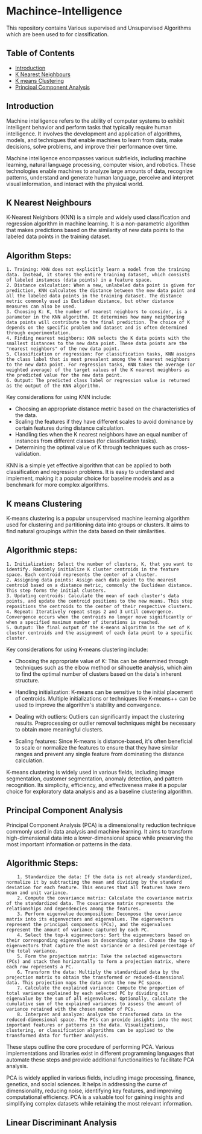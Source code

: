 # Machince-Intelligence
This repository contains Various supervised and Unsupervised Algorithms which are been used to for classification.

## Table of Contents

- [Introduction](#introduction)
- [K Nearest Neighbours](#k_nearest_neighbours)
- [K means Clustering](#k_means_clustering)
- [Principal Component Analysis](#principal_component_analaysis)

## Introduction
Machine intelligence refers to the ability of computer systems to exhibit intelligent behavior and perform tasks that typically require human intelligence. It involves the development and application of algorithms, models, and techniques that enable machines to learn from data, make decisions, solve problems, and improve their performance over time.

Machine intelligence encompasses various subfields, including machine learning, natural language processing, computer vision, and robotics. These technologies enable machines to analyze large amounts of data, recognize patterns, understand and generate human language, perceive and interpret visual information, and interact with the physical world.

## K Nearest Neighbours
K-Nearest Neighbors (KNN) is a simple and widely used classification and regression algorithm in machine learning. It is a non-parametric algorithm that makes predictions based on the similarity of new data points to the labeled data points in the training dataset.

## Algorithm Steps:
    1. Training: KNN does not explicitly learn a model from the training data. Instead, it stores the entire training dataset, which consists of labeled instances (data points) in a feature space.
    2. Distance calculation: When a new, unlabeled data point is given for prediction, KNN calculates the distance between the new data point and all the labeled data points in the training dataset. The distance metric commonly used is Euclidean distance, but other distance measures can also be used.
    3. Choosing K: K, the number of nearest neighbors to consider, is a parameter in the KNN algorithm. It determines how many neighboring data points will contribute to the final prediction. The choice of K depends on the specific problem and dataset and is often determined through experimentation.
    4. Finding nearest neighbors: KNN selects the K data points with the smallest distances to the new data point. These data points are the "nearest neighbors" of the new data point.
    5. Classification or regression: For classification tasks, KNN assigns the class label that is most prevalent among the K nearest neighbors to the new data point. For regression tasks, KNN takes the average (or weighted average) of the target values of the K nearest neighbors as the predicted value for the new data point.
    6. Output: The predicted class label or regression value is returned as the output of the KNN algorithm.

Key considerations for using KNN include:

- Choosing an appropriate distance metric based on the characteristics of the data.
- Scaling the features if they have different scales to avoid dominance by certain features during distance calculation.
- Handling ties when the K nearest neighbors have an equal number of instances from different classes (for classification tasks).
- Determining the optimal value of K through techniques such as cross-validation.

KNN is a simple yet effective algorithm that can be applied to both classification and regression problems. It is easy to understand and implement, making it a popular choice for baseline models and as a benchmark for more complex algorithms.
## K means Clustering
K-means clustering is a popular unsupervised machine learning algorithm used for clustering and partitioning data into groups or clusters. It aims to find natural groupings within the data based on their similarities.

## Algorithmic steps:
    1. Initialization: Select the number of clusters, K, that you want to identify. Randomly initialize K cluster centroids in the feature space. Each centroid represents the center of a cluster.
    2. Assigning data points: Assign each data point to the nearest centroid based on a distance metric, commonly the Euclidean distance. This step forms the initial clusters.
    3. Updating centroids: Calculate the mean of each cluster's data points, and update the centroid positions to the new means. This step repositions the centroids to the center of their respective clusters.
    4. Repeat: Iteratively repeat steps 2 and 3 until convergence. Convergence occurs when the centroids no longer move significantly or when a specified maximum number of iterations is reached.
    5. Output: The final output of the K-means algorithm is the set of K cluster centroids and the assignment of each data point to a specific cluster.
    
Key considerations for using K-means clustering include:

- Choosing the appropriate value of K: This can be determined through techniques such as the elbow method or silhouette analysis, which aim to find the optimal number of clusters based on the data's inherent structure.

- Handling initialization: K-means can be sensitive to the initial placement of centroids. Multiple initializations or techniques like K-means++ can be used to improve the algorithm's stability and convergence.

- Dealing with outliers: Outliers can significantly impact the clustering results. Preprocessing or outlier removal techniques might be necessary to obtain more meaningful clusters.

- Scaling features: Since K-means is distance-based, it's often beneficial to scale or normalize the features to ensure that they have similar ranges and prevent any single feature from dominating the distance calculation.
  
K-means clustering is widely used in various fields, including image segmentation, customer segmentation, anomaly detection, and pattern recognition. Its simplicity, efficiency, and effectiveness make it a popular choice for exploratory data analysis and as a baseline clustering algorithm.

## Principal Component Analysis
Principal Component Analysis (PCA) is a dimensionality reduction technique commonly used in data analysis and machine learning. It aims to transform high-dimensional data into a lower-dimensional space while preserving the most important information or patterns in the data.
## Algorithmic Steps:
        1. Standardize the data: If the data is not already standardized, normalize it by subtracting the mean and dividing by the standard deviation for each feature. This ensures that all features have zero mean and unit variance.
        2. Compute the covariance matrix: Calculate the covariance matrix of the standardized data. The covariance matrix represents the relationships and dependencies among the features.
        3. Perform eigenvalue decomposition: Decompose the covariance matrix into its eigenvectors and eigenvalues. The eigenvectors represent the principal components (PCs), and the eigenvalues represent the amount of variance captured by each PC.
        4. Select the top-k eigenvectors: Sort the eigenvectors based on their corresponding eigenvalues in descending order. Choose the top-k eigenvectors that capture the most variance or a desired percentage of the total variance.
        5. Form the projection matrix: Take the selected eigenvectors (PCs) and stack them horizontally to form a projection matrix, where each row represents a PC.
        6. Transform the data: Multiply the standardized data by the projection matrix to obtain the transformed or reduced-dimensional data. This projection maps the data onto the new PC space.
        7. Calculate the explained variance: Compute the proportion of total variance explained by each selected PC by dividing its eigenvalue by the sum of all eigenvalues. Optionally, calculate the cumulative sum of the explained variances to assess the amount of variance retained with the chosen number of PCs.
        8. Interpret and analyze: Analyze the transformed data in the reduced-dimensional space. The PCs can provide insights into the most important features or patterns in the data. Visualizations, clustering, or classification algorithms can be applied to the transformed data for further analysis.

These steps outline the core procedure of performing PCA. Various implementations and libraries exist in different programming languages that automate these steps and provide additional functionalities to facilitate PCA analysis.

PCA is widely applied in various fields, including image processing, finance, genetics, and social sciences. It helps in addressing the curse of dimensionality, reducing noise, identifying key features, and improving computational efficiency. PCA is a valuable tool for gaining insights and simplifying complex datasets while retaining the most relevant information.

## Linear Discriminant Analysis

